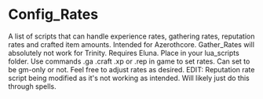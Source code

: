 # Config_Rates
A list of scripts that can handle experience rates, gathering rates, reputation rates and crafted item amounts. Intended for Azerothcore. Gather_Rates will absolutely not work for Trinity. Requires Eluna. Place in your lua_scripts folder. Use commands .ga .craft .xp or .rep in game to set rates. Can set to be gm-only or not. Feel free to adjust rates as desired. EDIT: Reputation rate script being modified as it's not working as intended. Will likely just do this through spells.
